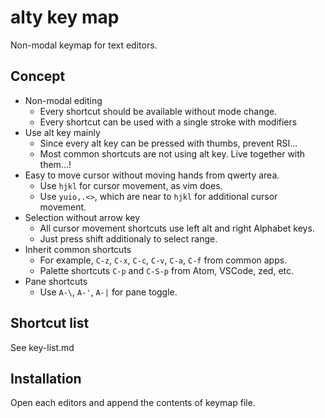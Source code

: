 # alty key map

Non-modal keymap for text editors.

## Concept

- Non-modal editing
  - Every shortcut should be available without mode change.
  - Every shortcut can be used with a single stroke with modifiers
- Use alt key mainly
  - Since every alt key can be pressed with thumbs, prevent RSI...
  - Most common shortcuts are not using alt key. Live together with them...!
- Easy to move cursor without moving hands from qwerty area.
  - Use `hjkl` for cursor movement, as vim does.
  - Use `yuio,.<>`, which are near to `hjkl` for additional cursor movement.
- Selection without arrow key
  - All cursor movement shortcuts use left alt and right Alphabet keys.
  - Just press shift additionaly to select range.
- Inherit common shortcuts
  - For example, `C-z`, `C-x`, `C-c`, `C-v`, `C-a`, `C-f` from common apps.
  - Palette shortcuts `C-p` and `C-S-p` from Atom, VSCode, zed, etc.
- Pane shortcuts
  - Use `A-\`, `A-'`, `A-|` for pane toggle.

## Shortcut list

See key-list.md

## Installation

Open each editors and append the contents of keymap file.
